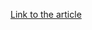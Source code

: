 [Link to the article](https://microsoft.com/security/blog/2021/04/09/investigating-a-unique-form-of-email-delivery-for-icedid-malware/)
